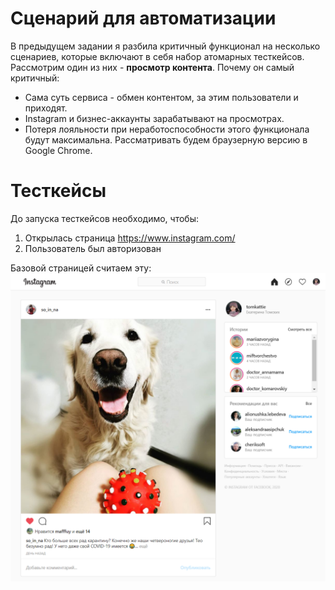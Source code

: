 # Сценарий для автоматизации
В предыдущем задании я разбила критичный функционал на несколько сценариев, которые включают в себя набор атомарных тесткейсов.
Рассмотрим один из них - **просмотр контента**. 
Почему он самый критичный:
* Сама суть сервиса - обмен контентом, за этим пользователи и приходят.
* Instagram и бизнес-аккаунты зарабатывают на просмотрах.
* Потеря лояльности при неработоспособности этого функционала будут максимальна.
Рассматривать будем браузерную версию в Google Chrome.

# Тесткейсы
До запуска тесткейсов необходимо, чтобы:
1. Открылась страница https://www.instagram.com/
2. Пользователь был авторизован

Базовой страницей считаем эту:
![](PageInsta.png)

